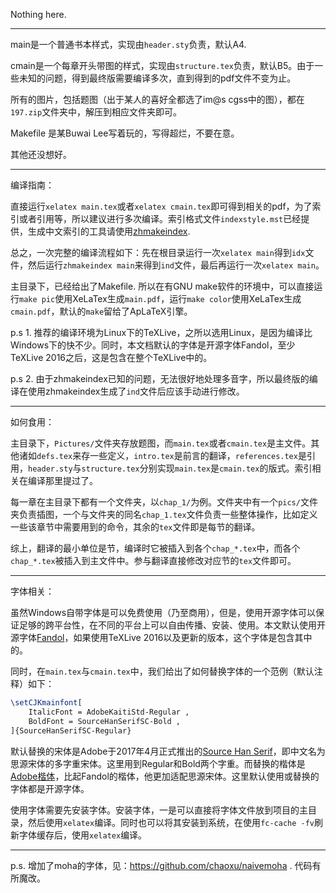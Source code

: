 Nothing here.

----

main是一个普通书本样式，实现由`header.sty`负责，默认A4. 

cmain是一个每章开头带图的样式，实现由`structure.tex`负责，默认B5。由于一些未知的问题，得到最终版需要编译多次，直到得到的pdf文件不变为止。

所有的图片，包括题图（出于某人的喜好全都选了im@s cgss中的图），都在`197.zip`文件夹中，解压到相应文件夹即可。

Makefile 是某Buwai Lee写着玩的，写得超烂，不要在意。

其他还没想好。

----

编译指南：

直接运行`xelatex main.tex`或者`xelatex cmain.tex`即可得到相关的pdf，为了索引或者引用等，所以建议进行多次编译。索引格式文件`indexstyle.mst`已经提供，生成中文索引的工具请使用[zhmakeindex](https://www.ctan.org/pkg/zhmakeindex?lang=en).

总之，一次完整的编译流程如下：先在根目录运行一次`xelatex main`得到`idx`文件，然后运行`zhmakeindex main`来得到`ind`文件，最后再运行一次`xelatex main`。

主目录下，已经给出了Makefile. 所以在有GNU make软件的环境中，可以直接运行`make pic`使用XeLaTex生成`main.pdf`，运行`make color`使用XeLaTex生成`cmain.pdf`，默认的`make`留给了ApLaTeX引擎。

p.s 1. 推荐的编译环境为Linux下的TeXLive，之所以选用Linux，是因为编译比Windows下的快不少。同时，本文档默认的字体是开源字体Fandol，至少TeXLive 2016之后，这是包含在整个TeXLive中的。

p.s 2. 由于zhmakeindex已知的问题，无法很好地处理多音字，所以最终版的编译在使用zhmakeindex生成了`ind`文件后应该手动进行修改。

-----

如何食用：

主目录下，`Pictures/`文件夹存放题图，而`main.tex`或者`cmain.tex`是主文件。其他诸如`defs.tex`来存一些定义，`intro.tex`是前言的翻译，`references.tex`是引用，`header.sty`与`structure.tex`分别实现`main.tex`是`cmain.tex`的版式。索引相关在编译那里提过了。

每一章在主目录下都有一个文件夹，以`chap_1/`为例。文件夹中有一个`pics/`文件夹负责插图，一个与文件夹的同名`chap_1.tex`文件负责一些整体操作，比如定义一些该章节中需要用到的命令，其余的`tex`文件即是每节的翻译。

综上，翻译的最小单位是节，编译时它被插入到各个`chap_*.tex`中，而各个`chap_*.tex`被插入到主文件中。参与翻译直接修改对应节的`tex`文件即可。

----

字体相关：

虽然Windows自带字体是可以免费使用（乃至商用），但是，使用开源字体可以保证足够的跨平台性，在不同的平台上可以自由传播、安装、使用。本文默认使用开源字体[Fandol](https://www.ctan.org/tex-archive/fonts/fandol?lang=en)，如果使用TeXLive 2016以及更新的版本，这个字体是包含其中的。

同时，在`main.tex`与`cmain.tex`中，我们给出了如何替换字体的一个范例（默认注释）如下：

```latex
\setCJKmainfont[
 	ItalicFont = AdobeKaitiStd-Regular ,
 	BoldFont = SourceHanSerifSC-Bold ,
]{SourceHanSerifSC-Regular}
```

默认替换的宋体是Adobe于2017年4月正式推出的[Source Han Serif](https://source.typekit.com/source-han-serif/cn/)，即中文名为思源宋体的多字重宋体。这里用到Regular和Bold两个字重。而替换的楷体是[Adobe楷体](https://typekit.com/fonts/adobe-kaiti)，比起Fandol的楷体，他更加适配思源宋体。这里默认使用或替换的字体都是开源字体。

使用字体需要先安装字体。安装字体，一是可以直接将字体文件放到项目的主目录，然后使用`xelatex`编译。同时也可以将其安装到系统，在使用`fc-cache -fv`刷新字体缓存后，使用`xelatex`编译。

----

p.s. 增加了moha的字体，见：https://github.com/chaoxu/naivemoha . 代码有所魔改。